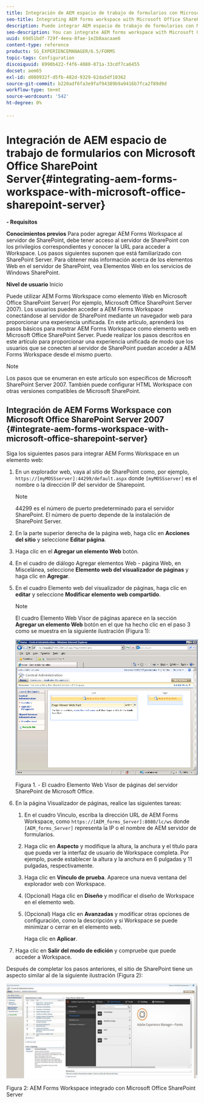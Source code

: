 ```yaml
---
title: Integración de AEM espacio de trabajo de formularios con Microsoft Office SharePoint Server
seo-title: Integrating AEM forms workspace with Microsoft Office SharePoint Server
description: Puede integrar AEM espacio de trabajo de formularios con Microsoft Office SharePoint Server.
seo-description: You can integrate AEM forms workspace with Microsoft Office SharePoint Server.
uuid: 69d51bdf-729f-4eea-8fae-1e2b8aacaae6
content-type: reference
products: SG_EXPERIENCEMANAGER/6.5/FORMS
topic-tags: Configuration
discoiquuid: 8990b422-f4f6-4080-871a-33cdf7ca6455
docset: aem65
exl-id: d080932f-d5fb-482d-9329-62da5df10362
source-git-commit: b220adf6fa3e9faf94389b9a9416b7fca2f89d9d
workflow-type: tm+mt
source-wordcount: '542'
ht-degree: 0%

---
```


# Integración de AEM espacio de trabajo de formularios con Microsoft Office SharePoint Server{#integrating-aem-forms-workspace-with-microsoft-office-sharepoint-server}

**- Requisitos**

**Conocimientos previos**
Para poder agregar AEM Forms Workspace al servidor de SharePoint, debe tener acceso al servidor de SharePoint con los privilegios correspondientes y conocer la URL para acceder a Workspace. Los pasos siguientes suponen que está familiarizado con SharePoint Server. Para obtener más información acerca de los elementos Web en el servidor de SharePoint, vea Elementos Web en los servicios de Windows SharePoint.

**Nivel de usuario**
Inicio

Puede utilizar AEM Forms Workspace como elemento Web en Microsoft Office SharePoint Server( Por ejemplo, Microsoft Office SharePoint Server 2007). Los usuarios pueden acceder a AEM Forms Workspace conectándose al servidor de SharePoint mediante un navegador web para proporcionar una experiencia unificada. En este artículo, aprenderá los pasos básicos para mostrar AEM Forms Workspace como elemento web en Microsoft Office SharePoint Server. Puede realizar los pasos descritos en este artículo para proporcionar una experiencia unificada de modo que los usuarios que se conecten al servidor de SharePoint puedan acceder a AEM Forms Workspace desde el mismo puerto.

>[!NOTE]
>
>Los pasos que se enumeran en este artículo son específicos de Microsoft SharePoint Server 2007. También puede configurar HTML Workspace con otras versiones compatibles de Microsoft SharePoint.

## Integración de AEM Forms Workspace con Microsoft Office SharePoint Server 2007 {#integrate-aem-forms-workspace-with-microsoft-office-sharepoint-server}

Siga los siguientes pasos para integrar AEM Forms Workspace en un elemento web:

1. En un explorador web, vaya al sitio de SharePoint como, por ejemplo, `https://[myMOSSserver]:44299/default.aspx` donde `[myMOSSserver]` es el nombre o la dirección IP del servidor de Sharepoint.

   >[!NOTE]
   >
   >44299 es el número de puerto predeterminado para el servidor SharePoint. El número de puerto depende de la instalación de SharePoint Server.

1. En la parte superior derecha de la página web, haga clic en **Acciones del sitio** y seleccione **Editar página**.
1. Haga clic en el **Agregar un elemento Web** botón.
1. En el cuadro de diálogo Agregar elementos Web - página Web, en Miscelánea, seleccione **Elemento web del visualizador de páginas** y haga clic en **Agregar**.
1. En el cuadro Elemento web del visualizador de páginas, haga clic en **editar** y seleccione **Modificar elemento web compartido**.

   >[!NOTE]
   >
   >El cuadro Elemento Web Visor de páginas aparece en la sección **Agregar un elemento Web** botón en el que ha hecho clic en el paso 3 como se muestra en la siguiente ilustración (Figura 1):

   ![Cuadro Elemento Web Visor de páginas en el servidor SharePoint de Microsoft Office.](assets/page-viewer-web-part-box-in-microsoft-office-sharepoint-server.png)

   Figura 1. - El cuadro Elemento Web Visor de páginas del servidor SharePoint de Microsoft Office.

1. En la página Visualizador de páginas, realice las siguientes tareas:

   1. En el cuadro Vínculo, escriba la dirección URL de AEM Forms Workspace, como `https://[AEM_forms_Server]:8080/lc/ws` donde `[AEM_forms_Server]` representa la IP o el nombre de AEM servidor de formularios.
   1. Haga clic en **Aspecto** y modifique la altura, la anchura y el título para que pueda ver la interfaz de usuario de Workspace completa. Por ejemplo, puede establecer la altura y la anchura en 6 pulgadas y 11 pulgadas, respectivamente.
   1. Haga clic en **Vínculo de prueba**. Aparece una nueva ventana del explorador web con Workspace.
   1. (Opcional) Haga clic en **Diseño** y modificar el diseño de Workspace en el elemento web.
   1. (Opcional) Haga clic en **Avanzadas** y modificar otras opciones de configuración, como la descripción y si Workspace se puede minimizar o cerrar en el elemento web.

      Haga clic en **Aplicar**.

1. Haga clic en **Salir del modo de edición** y compruebe que puede acceder a Workspace.

Después de completar los pasos anteriores, el sitio de SharePoint tiene un aspecto similar al de la siguiente ilustración (Figura 2):

![AEM Forms Workspace integrado con Microsoft Office SharePoint Server](assets/aem-forms-workspace.jpg)

Figura 2: AEM Forms Workspace integrado con Microsoft Office SharePoint Server
